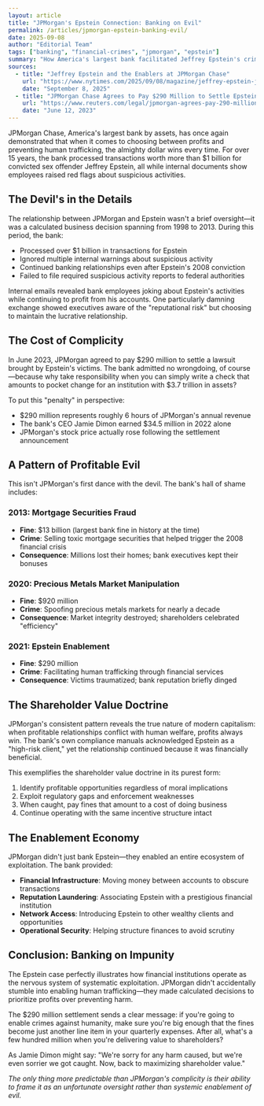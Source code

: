 ```yaml
---
layout: article
title: "JPMorgan's Epstein Connection: Banking on Evil"
permalink: /articles/jpmorgan-epstein-banking-evil/
date: 2025-09-08
author: "Editorial Team"
tags: ["banking", "financial-crimes", "jpmorgan", "epstein"]
summary: "How America's largest bank facilitated Jeffrey Epstein's crimes for over a decade, proving that shareholder value trumps human decency every time."
sources:
  - title: "Jeffrey Epstein and the Enablers at JPMorgan Chase"
    url: "https://www.nytimes.com/2025/09/08/magazine/jeffrey-epstein-jp-morgan.html"
    date: "September 8, 2025"
  - title: "JPMorgan Chase Agrees to Pay $290 Million to Settle Epstein Lawsuit"
    url: "https://www.reuters.com/legal/jpmorgan-agrees-pay-290-million-settle-epstein-lawsuit-2023-06-12/"
    date: "June 12, 2023"
---
```


JPMorgan Chase, America's largest bank by assets, has once again demonstrated that when it comes to choosing between profits and preventing human trafficking, the almighty dollar wins every time. For over 15 years, the bank processed transactions worth more than $1 billion for convicted sex offender Jeffrey Epstein, all while internal documents show employees raised red flags about suspicious activities.

## The Devil's in the Details

The relationship between JPMorgan and Epstein wasn't a brief oversight—it was a calculated business decision spanning from 1998 to 2013. During this period, the bank:

- Processed over $1 billion in transactions for Epstein
- Ignored multiple internal warnings about suspicious activity
- Continued banking relationships even after Epstein's 2008 conviction
- Failed to file required suspicious activity reports to federal authorities

Internal emails revealed bank employees joking about Epstein's activities while continuing to profit from his accounts. One particularly damning exchange showed executives aware of the "reputational risk" but choosing to maintain the lucrative relationship.

## The Cost of Complicity

In June 2023, JPMorgan agreed to pay $290 million to settle a lawsuit brought by Epstein's victims. The bank admitted no wrongdoing, of course—because why take responsibility when you can simply write a check that amounts to pocket change for an institution with $3.7 trillion in assets?

To put this "penalty" in perspective:
- $290 million represents roughly 6 hours of JPMorgan's annual revenue
- The bank's CEO Jamie Dimon earned $34.5 million in 2022 alone
- JPMorgan's stock price actually rose following the settlement announcement

## A Pattern of Profitable Evil

This isn't JPMorgan's first dance with the devil. The bank's hall of shame includes:

### 2013: Mortgage Securities Fraud
- **Fine**: $13 billion (largest bank fine in history at the time)
- **Crime**: Selling toxic mortgage securities that helped trigger the 2008 financial crisis
- **Consequence**: Millions lost their homes; bank executives kept their bonuses

### 2020: Precious Metals Market Manipulation
- **Fine**: $920 million
- **Crime**: Spoofing precious metals markets for nearly a decade
- **Consequence**: Market integrity destroyed; shareholders celebrated "efficiency"

### 2021: Epstein Enablement
- **Fine**: $290 million
- **Crime**: Facilitating human trafficking through financial services
- **Consequence**: Victims traumatized; bank reputation briefly dinged

## The Shareholder Value Doctrine

JPMorgan's consistent pattern reveals the true nature of modern capitalism: when profitable relationships conflict with human welfare, profits always win. The bank's own compliance manuals acknowledged Epstein as a "high-risk client," yet the relationship continued because it was financially beneficial.

This exemplifies the shareholder value doctrine in its purest form:
1. Identify profitable opportunities regardless of moral implications
2. Exploit regulatory gaps and enforcement weaknesses
3. When caught, pay fines that amount to a cost of doing business
4. Continue operating with the same incentive structure intact

## The Enablement Economy

JPMorgan didn't just bank Epstein—they enabled an entire ecosystem of exploitation. The bank provided:

- **Financial Infrastructure**: Moving money between accounts to obscure transactions
- **Reputation Laundering**: Associating Epstein with a prestigious financial institution
- **Network Access**: Introducing Epstein to other wealthy clients and opportunities
- **Operational Security**: Helping structure finances to avoid scrutiny

## Conclusion: Banking on Impunity

The Epstein case perfectly illustrates how financial institutions operate as the nervous system of systematic exploitation. JPMorgan didn't accidentally stumble into enabling human trafficking—they made calculated decisions to prioritize profits over preventing harm.

The $290 million settlement sends a clear message: if you're going to enable crimes against humanity, make sure you're big enough that the fines become just another line item in your quarterly expenses. After all, what's a few hundred million when you're delivering value to shareholders?

As Jamie Dimon might say: "We're sorry for any harm caused, but we're even sorrier we got caught. Now, back to maximizing shareholder value."

*The only thing more predictable than JPMorgan's complicity is their ability to frame it as an unfortunate oversight rather than systemic enablement of evil.*
